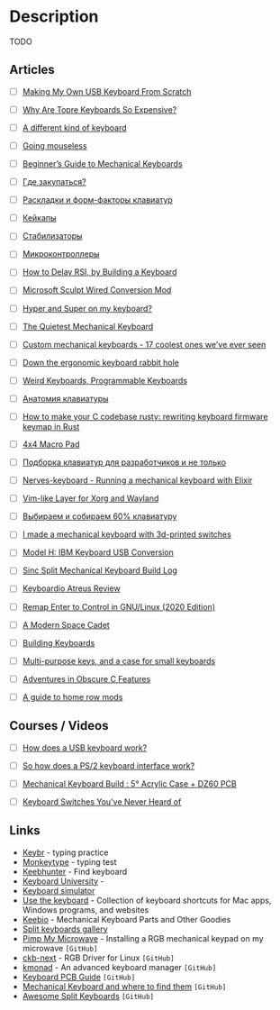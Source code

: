 # Description

TODO


## Articles

- [ ] [Making My Own USB Keyboard From Scratch](http://blakesmith.me/2019/01/16/making-my-own-usb-keyboard-from-scratch.html)
- [ ] [Why Are Topre Keyboards So Expensive?](https://switchandclick.com/why-are-topre-keyboards-so-expensive/)
- [ ] [A different kind of keyboard](https://ianthehenry.com/posts/peggi/)
- [ ] [Going mouseless](https://felipecortez.net/blog/mouseless.html)
- [ ] [Beginner’s Guide to Mechanical Keyboards](https://coolgadget.substack.com/p/beginners-guide-to-mechanical-keyboards)
- [ ] [Где закупаться?](https://mkbd.ru/post/shops/)
- [ ] [Раскладки и форм-факторы клавиатур](https://mkbd.ru/post/keyboard-formats-layouts/)
- [ ] [Кейкапы](https://mkbd.ru/post/keycaps/)
- [ ] [Стабилизаторы](https://mkbd.ru/post/stabs-costar-cherry/)
- [ ] [Микроконтроллеры](https://mkbd.ru/post/microcontrollers/)
- [ ] [How to Delay RSI, by Building a Keyboard](https://blog.tomarrell.com/post/how_to_prevent_rsi)
- [ ] [Microsoft Sculpt Wired Conversion Mod](https://chadaustin.me/2021/02/wired-sculpt/)
- [ ] [Hyper and Super on my keyboard?](https://shapr.github.io/posts/2019-07-21-space-cadet.html)
- [ ] [The Quietest Mechanical Keyboard](https://y.tsutsumi.io/quiet-keyboard/)
- [ ] [Custom mechanical keyboards - 17 coolest ones we've ever seen](https://cybernews.com/editorial/coolest-custom-mechanical-keyboards-weve-ever-seen/)
- [ ] [Down the ergonomic keyboard rabbit hole](https://blog.scottlogic.com/2020/10/09/ergo-rabbit-hole.html)
- [ ] [Weird Keyboards, Programmable Keyboards](https://blog.gboards.ca/2020/01/weird-keyboards-programmable-keyboards.html)
- [ ] [Анатомия клавиатуры](https://habr.com/ru/company/vdsina/blog/546014/)
- [ ] [How to make your C codebase rusty: rewriting keyboard firmware keymap in Rust](https://about.houqp.me/posts/rusty-c/)
- [ ] [4x4 Macro Pad](https://0xc45.com/blog/4x4-macro-pad/)
- [ ] [Подборка клавиатур для разработчиков и не только](https://habr.com/ru/company/mvideo/blog/567686/)
- [ ] [Nerves-keyboard - Running a mechanical keyboard with Elixir](https://underjord.io/nerves-keyboard-running-a-mechanical-keyboard-with-elixir.html)
- [ ] [Vim-like Layer for Xorg and Wayland](https://cedaei.com/posts/vim-like-layer-for-xorg-wayland/)
- [ ] [Выбираем и собираем 60% клавиатуру](https://habr.com/ru/post/407411/)
- [ ] [I made a mechanical keyboard with 3d-printed switches](https://incoherency.co.uk/blog/stories/jesboard.html)
- [ ] [Model H: IBM Keyboard USB Conversion](https://www.johnhawthorn.com/2020/07/modelh-keyboard-controller/)
- [ ] [Sinc Split Mechanical Keyboard Build Log](https://benjamincongdon.me/blog/2020/07/30/Sinc-Split-Mechanical-Keyboard-Build-Log/)
- [ ] [Keyboardio Atreus Review](https://blog.sulami.xyz/posts/atreus/)
- [ ] [Remap Enter to Control in GNU/Linux (2020 Edition)](https://emacsredux.com/blog/2020/07/05/remap-enter-to-control-in-gnu-linux-2020-edition/)
- [ ] [A Modern Space Cadet](https://stevelosh.com/blog/2012/10/a-modern-space-cadet/)
- [ ] [Building Keyboards](https://alastairreid.github.io/building-keyboards/)
- [ ] [Multi-purpose keys, and a case for small keyboards](https://asylum.madhouse-project.org/blog/2016/10/15/multi-purpose-keys/)
- [ ] [Adventures in Obscure C Features](https://blog.gboards.ca/2020/02/adventures-in-obscure-c-features-2020.html)
- [ ] [A guide to home row mods](https://precondition.github.io/home-row-mods)


## Courses / Videos

- [ ] [How does a USB keyboard work?](https://youtu.be/wdgULBpRoXk)
- [ ] [So how does a PS/2 keyboard interface work?](https://youtu.be/7aXbh9VUB3U)
- [ ] [Mechanical Keyboard Build : 5° Acrylic Case + DZ60 PCB](https://youtu.be/oQj9y16OmlE)
- [ ] [Keyboard Switches You've Never Heard of](https://youtu.be/8xPOwT_mNuc)


## Links

- [Keybr](https://www.keybr.com/) - typing practice
- [Monkeytype](https://monkeytype.com/) - typing test
- [Keebhunter](https://keebhunter.com/) - Find keyboard
- [Keyboard University](https://keyboard.university/) -
- [Keyboard simulator](https://keyboardsimulator.xyz/)
- [Use the keyboard](https://usethekeyboard.com/) - Collection of keyboard shortcuts for Mac apps, Windows programs, and websites
- [Keebio](https://keeb.io/) - Mechanical Keyboard Parts and Other Goodies
- [Split keyboards gallery](https://aposymbiont.github.io/split-keyboards/)
- [Pimp My Microwave](https://github.com/dekuNukem/pimp_my_microwave) - Installing a RGB mechanical keypad on my microwave `[GitHub]`
- [ckb-next](https://github.com/ckb-next/ckb-next) - RGB Driver for Linux `[GitHub]`
- [kmonad](https://github.com/kmonad/kmonad) - An advanced keyboard manager `[GitHub]`
- [Keyboard PCB Guide](https://github.com/ruiqimao/keyboard-pcb-guide) `[GitHub]`
- [Mechanical Keyboard and where to find them](https://github.com/help-14/mechanical-keyboard) `[GitHub]`
- [Awesome Split Keyboards](https://github.com/diimdeep/awesome-split-keyboards) `[GitHub]`
